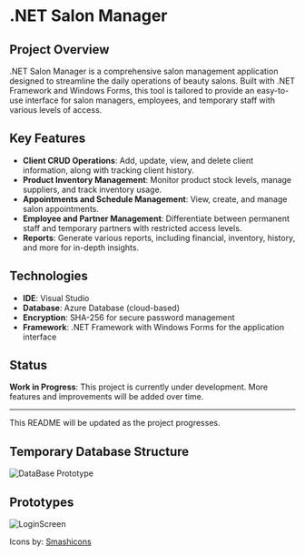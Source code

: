 # .NET Salon Manager

## Project Overview
.NET Salon Manager is a comprehensive salon management application designed to streamline the daily operations of beauty salons. Built with .NET Framework and Windows Forms, this tool is tailored to provide an easy-to-use interface for salon managers, employees, and temporary staff with various levels of access. 

## Key Features
- **Client CRUD Operations**: Add, update, view, and delete client information, along with tracking client history.
- **Product Inventory Management**: Monitor product stock levels, manage suppliers, and track inventory usage.
- **Appointments and Schedule Management**: View, create, and manage salon appointments.
- **Employee and Partner Management**: Differentiate between permanent staff and temporary partners with restricted access levels.
- **Reports**: Generate various reports, including financial, inventory, history, and more for in-depth insights.

## Technologies
- **IDE**: Visual Studio
- **Database**: Azure Database (cloud-based)
- **Encryption**: SHA-256 for secure password management
- **Framework**: .NET Framework with Windows Forms for the application interface

## Status
**Work in Progress**: This project is currently under development. More features and improvements will be added over time.

---

This README will be updated as the project progresses.

## Temporary Database Structure
<img src="https://i.ibb.co/681T1DP/Data-Base-Structure.png" alt="DataBase Prototype">

## Prototypes
<img src="https://i.ibb.co/NCJmc8L/Whats-App-Image-2024-10-28-at-10-59-41.jpg" alt="LoginScreen">


Icons by: <a href="https://www.flaticon.com/br/packs/essential-collection" title="do-utilizador ícones">Smashicons</a>
